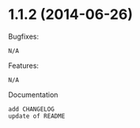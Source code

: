 # 1.1.2 (2014-06-26)

Bugfixes:

	N/A

Features:

	N/A

Documentation

	add CHANGELOG
	update of README